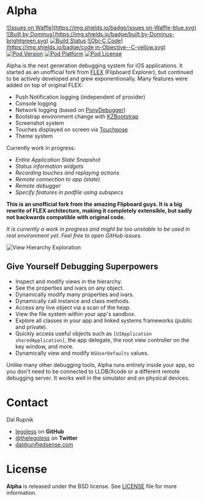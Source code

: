 Alpha
======

[![Issues on Waffle](https://img.shields.io/badge/issues on-Waffle-blue.svg)](http://waffle.io/legoless/alpha)
[![Built by Dominus](https://img.shields.io/badge/built by-Dominus-brightgreen.svg)](http://github.com/legoless/Dominus)
[![Build Status](https://travis-ci.org/Legoless/Alpha.svg)](https://travis-ci.org/legoless/Alpha)
[![Obj-C Code](https://img.shields.io/badge/code in-Objective--C-yellow.svg)](http://github.com/legoless/Alpha)
[![Pod Version](http://img.shields.io/cocoapods/v/Alpha.svg?style=flat)](http://cocoadocs.org/docsets/Alpha/)
[![Pod Platform](http://img.shields.io/cocoapods/p/Alpha.svg?style=flat)](http://cocoadocs.org/docsets/Alpha/)
[![Pod License](http://img.shields.io/cocoapods/l/Alpha.svg?style=flat)](http://opensource.org/licenses/BSD-3-Clause)



Alpha is the next generation debugging system for iOS applications. It started as an unofficial fork from [FLEX](https://github.com/Flipboard/FLEX) (Flipboard Explorer), but continued to be actively developed and grew exponentionally. Many features were added on top of original FLEX:

- Push Notification logging (independent of provider)
- Console logging
- Network logging (based on [PonyDebugger](https://github.com/square/PonyDebugger))
- Bootstrap environment change with [KZBootstrap](https://github.com/krzysztofzablocki/KZBootstrap)
- Screenshot system
- Touches displayed on screen via [Touchpose](https://github.com/toddreed/Touchpose)
- Theme system

Currently work in progress:
- *Entire Application State Snapshot*
- *Status information widgets*
- *Recording touches and replaying actions*
- *Remote connection to app (state)*
- *Remote debugger*
- *Specify features in podfile using subspecs*

**This is an unofficial fork from the amazing Flipboard guys. It is a big rewrite of FLEX architecture, making it completely extensible, but sadly not backwards compatible with original code.**

*It is currently a work in progress and might be too unstable to be used in real environment yet. Feel free to open GitHub issues.*

![View Hierarchy Exploration](http://engineering.flipboard.com/assets/flex/basic-view-exploration.gif)


## Give Yourself Debugging Superpowers
- Inspect and modify views in the hierarchy.
- See the properties and ivars on any object.
- Dynamically modify many properties and ivars.
- Dynamically call instance and class methods.
- Access any live object via a scan of the heap.
- View the file system within your app's sandbox.
- Explore all classes in your app and linked systems frameworks (public and private).
- Quickly access useful objects such as `[UIApplication sharedApplication]`, the app delegate, the root view controller on the key window, and more.
- Dynamically view and modify `NSUserDefaults` values.

Unlike many other debugging tools, Alpha runs entirely inside your app, so you don't need to be connected to LLDB/Xcode or a different remote debugging server. It works well in the simulator and on physical devices.


Contact
======

Dal Rupnik

- [legoless](https://github.com/legoless) on **GitHub**
- [@thelegoless](https://twitter.com/thelegoless) on **Twitter**
- [dal@unifiedsense.com](mailto:dal@unifiedsense.com)

License
======

**Alpha** is released under the BSD license. See [LICENSE](https://github.com/Legoless/Alpha/blob/master/LICENSE) file for more information.
